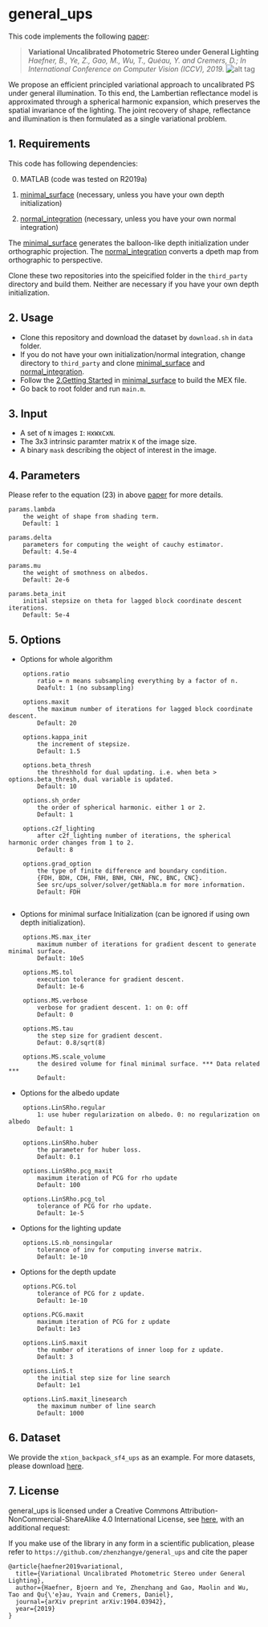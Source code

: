 # general_ups
This code implements the following [paper](https://vision.in.tum.de/_media/spezial/bib/haefner2019iccv.pdf):

> **Variational Uncalibrated Photometric Stereo under General Lighting**
> *Haefner, B., Ye, Z., Gao, M., Wu, T., Quéau, Y. and Cremers, D.; In International Conference on Computer Vision (ICCV), 2019.*
![alt tag](https://vision.in.tum.de/_media/spezial/bib/haefner2019.png)

We propose an efficient principled variational approach to uncalibrated PS under general illumination. To this end, the Lambertian reflectance model is approximated through a spherical harmonic expansion, which preserves the spatial invariance of the lighting. The joint recovery of shape, reflectance and illumination is then formulated as a single variational problem.

## 1. Requirements

This code has following dependencies:

0) MATLAB (code was tested on R2019a)

1) [minimal_surface](https://github.com/zhenzhangye/minimal_surface) (necessary, unless you have your own depth initialization)

2) [normal_integration](https://github.com/zhenzhangye/orthonormal_to_perspective) (necessary, unless you have your own normal integration)

The [minimal_surface](https://github.com/zhenzhangye/minimal_surface) generates the balloon-like depth initialization under orthographic projection. The [normal_integration](https://github.com/zhenzhangye/orthonormal_to_perspective) converts a dpeth map from orthographic to perspective. 

Clone these two repositories into the speicified folder in the `third_party` directory and build them. Neither are necessary if you have your own depth initialization.

## 2. Usage

- Clone this repository and download the dataset by `download.sh` in `data` folder.
- If you do not have your own initialization/normal integration, change directory to `third_party` and clone [minimal_surface](https://github.com/zhenzhangye/minimal_surface) and [normal_integration](https://github.com/zhenzhangye/orthonormal_to_perspective).
- Follow the [2.Getting Started](https://github.com/zhenzhangye/minimal_surface#2-getting-started) in [minimal_surface](https://github.com/zhenzhangye/minimal_surface) to build the MEX file.
- Go back to root folder and run `main.m`.

## 3. Input

- A set of `N` images `I`: `H`x`W`x`C`x`N`.
- The 3x3 intrinsic paramter matrix `K` of the image size.
- A binary `mask` describing the object of interest in the image.

## 4. Parameters
Please refer to the equation (23) in above [paper](https://vision.in.tum.de/_media/spezial/bib/haefner2019.pdf) for more details.
```
params.lambda
    the weight of shape from shading term.
    Default: 1
    
params.delta
    parameters for computing the weight of cauchy estimator.
    Default: 4.5e-4
    
params.mu
    the weight of smothness on albedos.
    Default: 2e-6
    
params.beta_init
    initial stepsize on theta for lagged block coordinate descent iterations.
    Default: 5e-4
```

## 5. Options
* Options for whole algorithm
```
    options.ratio
        ratio = n means subsampling everything by a factor of n.
        Deafult: 1 (no subsampling)
    
    options.maxit
        the maximum number of iterations for lagged block coordinate descent.
        Default: 20
    
    options.kappa_init
        the increment of stepsize.
        Default: 1.5
      
    options.beta_thresh
        the threshhold for dual updating. i.e. when beta > options.beta_thresh, dual variable is updated.
        Default: 10
      
    options.sh_order
        the order of spherical harmonic. either 1 or 2.
        Default: 1
      
    options.c2f_lighting
        after c2f_lighting number of iterations, the spherical harmonic order changes from 1 to 2.
        Default: 8
      
    options.grad_option
        the type of finite difference and boundary condition.
        {FDH, BDH, CDH, FNH, BNH, CNH, FNC, BNC, CNC}. 
        See src/ups_solver/solver/getNabla.m for more information.
        Default: FDH
      
```
* Options for minimal surface Initialization (can be ignored if using own depth initialization).
```
    options.MS.max_iter
        maximum number of iterations for gradient descent to generate minimal surface.
        Default: 10e5
      
    options.MS.tol
        execution tolerance for gradient descent.
        Default: 1e-6
      
    options.MS.verbose
        verbose for gradient descent. 1: on 0: off
        Default: 0
      
    options.MS.tau
        the step size for gradient descent.
        Defaut: 0.8/sqrt(8)
      
    options.MS.scale_volume
        the desired volume for final minimal surface. *** Data related ***
        Default: 
```
* Options for the albedo update
```
    options.LinSRho.regular     
        1: use huber regularization on albedo. 0: no regularization on albedo
        Default: 1
 
    options.LinSRho.huber       
        the parameter for huber loss.
        Default: 0.1
        
    options.LinSRho.pcg_maxit  
        maximum iteration of PCG for rho update
        Default: 100     
        
    options.LinSRho.pcg_tol    
        tolerance of PCG for rho update.
        Default: 1e-5
```
* Options for the lighting update
```
    options.LS.nb_nonsingular
        tolerance of inv for computing inverse matrix.
        Default: 1e-10
```
* Options for the depth update
```
    options.PCG.tol
        tolerance of PCG for z update.
        Default: 1e-10   
    
    options.PCG.maxit   
        maximum iteration of PCG for z update
        Default: 1e3

    options.LinS.maxit
        the number of iterations of inner loop for z update.
        Default: 3                 
    
    options.LinS.t                  
        the initial step size for line search
        Default: 1e1
    
    options.LinS.maxit_linesearch        
        the maximum number of line search
        Default: 1000
```
## 6. Dataset
We provide the `xtion_backpack_sf4_ups` as an example. For more datasets, please download [here](https://vision.in.tum.de/data/datasets/photometricdepthsr).

## 7. License
general_ups is licensed under a Creative Commons Attribution-NonCommercial-ShareAlike 4.0 International License, see [here](http://creativecommons.org/licenses/by-nc-sa/4.0/), with an additional request:

If you make use of the library in any form in a scientific publication, please refer to `https://github.com/zhenzhangye/general_ups` and cite the paper

```
@article{haefner2019variational,
  title={Variational Uncalibrated Photometric Stereo under General Lighting},
  author={Haefner, Bjoern and Ye, Zhenzhang and Gao, Maolin and Wu, Tao and Qu{\'e}au, Yvain and Cremers, Daniel},
  journal={arXiv preprint arXiv:1904.03942},
  year={2019}
}
```
